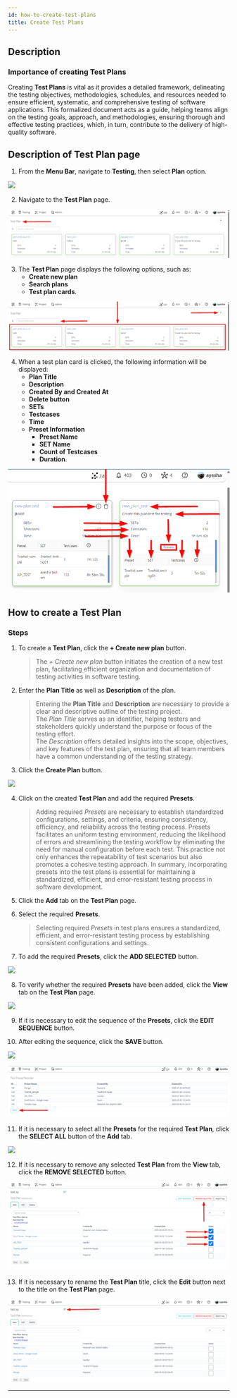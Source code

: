 ```yaml
---
id: how-to-create-test-plans
title: Create Test Plans
---
```


## Description

### Importance of creating Test Plans

Creating **Test Plans** is vital as it provides a detailed framework, delineating the testing objectives, methodologies, schedules, and resources needed to ensure efficient, systematic, and comprehensive testing of software applications. This formalized document acts as a guide, helping teams align on the testing goals, approach, and methodologies, ensuring thorough and effective testing practices, which, in turn, contribute to the delivery of high-quality software.

## Description of Test Plan page

1. From the **Menu Bar**, navigate to **Testing**, then select **Plan** option.

![](/img/how-tos/how-to-create-test-plans/plan-test.png)

2. Navigate to the **Test Plan** page.

![](/img/how-tos/how-to-create-test-plans/test-plan.png)

3. The **Test Plan** page displays the following options, such as:
   - **Create new plan**
   - **Search plans**
   - **Test plan cards**.

![](/img/how-tos/how-to-create-test-plans/plan-page.png)

4. When a test plan card is clicked, the following information will be displayed:
   - **Plan Title**
   - **Description**
   - **Created By and Created At**
   - **Delete button**
   - **SETs**
   - **Testcases**
   - **Time**
   - **Preset Information**
     - **Preset Name**
     - **SET Name**
     - **Count of Testcases**
     - **Duration**.

![](/img/how-tos/how-to-create-test-plans/plan-card.png)

## How to create a Test Plan

### Steps
1. To create a **Test Plan**, click the **+ Create new plan** button.  
   > The *+ Create new plan* button initiates the creation of a new test plan, facilitating efficient organization and documentation of testing activities in software testing.

2. Enter the **Plan Title** as well as **Description** of the plan.
   > Entering the **Plan Title** and **Description** are necessary to provide a clear and descriptive outline of the testing project.  
   The *Plan Title* serves as an identifier, helping testers and stakeholders quickly understand the purpose or focus of the testing effort.  
   The *Description* offers detailed insights into the scope, objectives, and key features of the test plan, ensuring that all team members have a common understanding of the testing strategy.

3. Click the **Create Plan** button.

![](/img/how-tos/how-to-create-test-plans/new-plan.png)

4. Click on the created **Test Plan** and add the required **Presets**.  
   > Adding required *Presets* are necessary to establish standardized configurations, settings, and criteria, ensuring consistency, efficiency, and reliability across the testing process. Presets facilitates an uniform testing environment, reducing the likelihood of errors and streamlining the testing workflow by eliminating the need for manual configuration before each test. This practice not only enhances the repeatability of test scenarios but also promotes a cohesive testing approach. In summary, incorporating presets into the test plans is essential for maintaining a standardized, efficient, and error-resistant testing process in software development.

5. Click the **Add** tab on the **Test Plan** page.

6. Select the required **Presets**.  
   > Selecting required *Presets* in test plans ensures a standardized, efficient, and error-resistant testing process by establishing consistent configurations and settings.

7. To add the required **Presets**, click the **ADD SELECTED** button.

![](/img/how-tos/how-to-create-test-plans/select-presets.png)

8. To verify whether the required **Presets** have been added, click the **View** tab on the **Test Plan** page.

![](/img/how-tos/how-to-create-test-plans/view-sets.png)

9. If it is necessary to edit the sequence of the **Presets**, click the **EDIT SEQUENCE** button.

10. After editing the sequence, click the **SAVE** button.

![](/img/how-tos/how-to-create-test-plans/edit-sequence.png)

![](/img/how-tos/how-to-create-test-plans/edit-save.png)

11. If it is necessary to select all the **Presets** for the required **Test Plan**, click the **SELECT ALL** button of the **Add** tab.

![](/img/how-tos/how-to-create-test-plans/select-all.png)

12. If it is necessary to remove any selected **Test Plan** from the **View** tab, click the **REMOVE SELECTED** button.

![](/img/how-tos/how-to-create-test-plans/remove-selected.png)

13. If it is necessary to rename the **Test Plan** title, click the **Edit** button next to the title on the **Test Plan** page.

![](/img/how-tos/how-to-create-test-plans/edit-title.png)

---